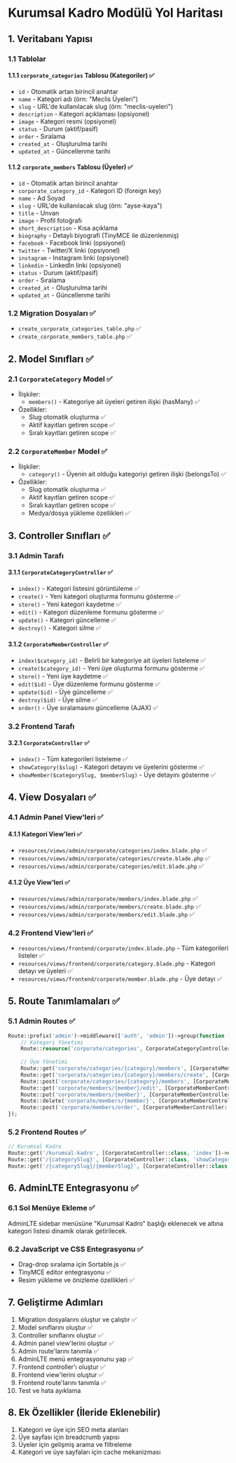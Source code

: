 # Kurumsal Kadro Modülü Yol Haritası

## 1. Veritabanı Yapısı

### 1.1 Tablolar

#### 1.1.1 `corporate_categories` Tablosu (Kategoriler) ✅
- `id` - Otomatik artan birincil anahtar
- `name` - Kategori adı (örn: "Meclis Üyeleri")
- `slug` - URL'de kullanılacak slug (örn: "meclis-uyeleri")
- `description` - Kategori açıklaması (opsiyonel)
- `image` - Kategori resmi (opsiyonel)
- `status` - Durum (aktif/pasif)
- `order` - Sıralama
- `created_at` - Oluşturulma tarihi
- `updated_at` - Güncellenme tarihi

#### 1.1.2 `corporate_members` Tablosu (Üyeler) ✅
- `id` - Otomatik artan birincil anahtar
- `corporate_category_id` - Kategori ID (foreign key)
- `name` - Ad Soyad
- `slug` - URL'de kullanılacak slug (örn: "ayse-kaya")
- `title` - Unvan
- `image` - Profil fotoğrafı
- `short_description` - Kısa açıklama
- `biography` - Detaylı biyografi (TinyMCE ile düzenlenmiş)
- `facebook` - Facebook linki (opsiyonel)
- `twitter` - Twitter/X linki (opsiyonel)
- `instagram` - Instagram linki (opsiyonel)
- `linkedin` - LinkedIn linki (opsiyonel)
- `status` - Durum (aktif/pasif)
- `order` - Sıralama
- `created_at` - Oluşturulma tarihi
- `updated_at` - Güncellenme tarihi

### 1.2 Migration Dosyaları ✅
- `create_corporate_categories_table.php` ✅
- `create_corporate_members_table.php` ✅

## 2. Model Sınıfları ✅

### 2.1 `CorporateCategory` Model ✅
- İlişkiler:
  - `members()` - Kategoriye ait üyeleri getiren ilişki (hasMany) ✅
- Özellikler:
  - Slug otomatik oluşturma ✅
  - Aktif kayıtları getiren scope ✅
  - Sıralı kayıtları getiren scope ✅

### 2.2 `CorporateMember` Model ✅
- İlişkiler:
  - `category()` - Üyenin ait olduğu kategoriyi getiren ilişki (belongsTo) ✅
- Özellikler:
  - Slug otomatik oluşturma ✅
  - Aktif kayıtları getiren scope ✅
  - Sıralı kayıtları getiren scope ✅
  - Medya/dosya yükleme özellikleri ✅

## 3. Controller Sınıfları ✅

### 3.1 Admin Tarafı

#### 3.1.1 `CorporateCategoryController` ✅
- `index()` - Kategori listesini görüntüleme ✅
- `create()` - Yeni kategori oluşturma formunu gösterme ✅
- `store()` - Yeni kategori kaydetme ✅
- `edit()` - Kategori düzenleme formunu gösterme ✅
- `update()` - Kategori güncelleme ✅
- `destroy()` - Kategori silme ✅

#### 3.1.2 `CorporateMemberController` ✅
- `index($category_id)` - Belirli bir kategoriye ait üyeleri listeleme ✅
- `create($category_id)` - Yeni üye oluşturma formunu gösterme ✅
- `store()` - Yeni üye kaydetme ✅
- `edit($id)` - Üye düzenleme formunu gösterme ✅
- `update($id)` - Üye güncelleme ✅
- `destroy($id)` - Üye silme ✅
- `order()` - Üye sıralamasını güncelleme (AJAX) ✅

### 3.2 Frontend Tarafı

#### 3.2.1 `CorporateController` ✅
- `index()` - Tüm kategorileri listeleme ✅
- `showCategory($slug)` - Kategori detayını ve üyelerini gösterme ✅
- `showMember($categorySlug, $memberSlug)` - Üye detayını gösterme ✅

## 4. View Dosyaları ✅

### 4.1 Admin Panel View'leri ✅

#### 4.1.1 Kategori View'leri ✅
- `resources/views/admin/corporate/categories/index.blade.php` ✅
- `resources/views/admin/corporate/categories/create.blade.php` ✅
- `resources/views/admin/corporate/categories/edit.blade.php` ✅

#### 4.1.2 Üye View'leri ✅
- `resources/views/admin/corporate/members/index.blade.php` ✅
- `resources/views/admin/corporate/members/create.blade.php` ✅
- `resources/views/admin/corporate/members/edit.blade.php` ✅

### 4.2 Frontend View'leri ✅
- `resources/views/frontend/corporate/index.blade.php` - Tüm kategorileri listeler ✅
- `resources/views/frontend/corporate/category.blade.php` - Kategori detayı ve üyeleri ✅
- `resources/views/frontend/corporate/member.blade.php` - Üye detayı ✅

## 5. Route Tanımlamaları ✅

### 5.1 Admin Routes ✅
```php
Route::prefix('admin')->middleware(['auth', 'admin'])->group(function () {
    // Kategori Yönetimi
    Route::resource('corporate/categories', CorporateCategoryController::class);
    
    // Üye Yönetimi
    Route::get('corporate/categories/{category}/members', [CorporateMemberController::class, 'index'])->name('corporate.members.index');
    Route::get('corporate/categories/{category}/members/create', [CorporateMemberController::class, 'create'])->name('corporate.members.create');
    Route::post('corporate/categories/{category}/members', [CorporateMemberController::class, 'store'])->name('corporate.members.store');
    Route::get('corporate/members/{member}/edit', [CorporateMemberController::class, 'edit'])->name('corporate.members.edit');
    Route::put('corporate/members/{member}', [CorporateMemberController::class, 'update'])->name('corporate.members.update');
    Route::delete('corporate/members/{member}', [CorporateMemberController::class, 'destroy'])->name('corporate.members.destroy');
    Route::post('corporate/members/order', [CorporateMemberController::class, 'order'])->name('corporate.members.order');
});
```

### 5.2 Frontend Routes ✅
```php
// Kurumsal Kadro
Route::get('/kurumsal-kadro', [CorporateController::class, 'index'])->name('corporate.index');
Route::get('/{categorySlug}', [CorporateController::class, 'showCategory'])->name('corporate.category');
Route::get('/{categorySlug}/{memberSlug}', [CorporateController::class, 'showMember'])->name('corporate.member');
```

## 6. AdminLTE Entegrasyonu ✅

### 6.1 Sol Menüye Ekleme ✅
AdminLTE sidebar menüsüne "Kurumsal Kadro" başlığı eklenecek ve altına kategori listesi dinamik olarak getirilecek.

### 6.2 JavaScript ve CSS Entegrasyonu ✅
- Drag-drop sıralama için Sortable.js ✅
- TinyMCE editor entegrasyonu ✅
- Resim yükleme ve önizleme özellikleri ✅

## 7. Geliştirme Adımları

1. Migration dosyalarını oluştur ve çalıştır ✅
2. Model sınıflarını oluştur ✅
3. Controller sınıflarını oluştur ✅
4. Admin panel view'lerini oluştur ✅
5. Admin route'larını tanımla ✅
6. AdminLTE menü entegrasyonunu yap ✅
7. Frontend controller'ı oluştur ✅
8. Frontend view'lerini oluştur ✅
9. Frontend route'larını tanımla ✅
10. Test ve hata ayıklama

## 8. Ek Özellikler (İleride Eklenebilir)

1. Kategori ve üye için SEO meta alanları
2. Üye sayfası için breadcrumb yapısı
3. Üyeler için gelişmiş arama ve filtreleme
4. Kategori ve üye sayfaları için cache mekanizması 